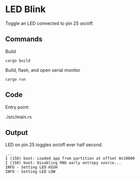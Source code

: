 # LED Blink

Toggle an LED connected to pin 25 on/off.

## Commands

Build

`cargo build`

Build, flash, and open serial monitor

`cargo run`

## Code

Entry point:

./src/main.rs

## Output

LED on pin 25 toggles on/off ever half second.

```
...
I (158) boot: Loaded app from partition at offset 0x10000
I (158) boot: Disabling RNG early entropy source...
INFO - Setting LED HIGH
INFO - Setting LED LOW
```